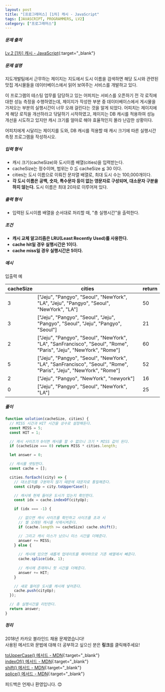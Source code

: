 ```yaml
---
layout: post
title: "[프로그래머스] [1차] 캐시 - JavaScript"
tags: [JAVASCRIPT, PROGRAMMERS, LV2]
category: ["프로그래머스"]
---
```


##### 문제 출처

[Lv.2 [1차] 캐시 - JavaScript](https://school.programmers.co.kr/learn/courses/30/lessons/17680?language=javascript){:target="\_blank"}

##### 문제 설명

지도개발팀에서 근무하는 제이지는 지도에서 도시 이름을 검색하면 해당 도시와 관련된 맛집 게시물들을 데이터베이스에서 읽어 보여주는 서비스를 개발하고 있다.

이 프로그램의 테스팅 업무를 담당하고 있는 어피치는 서비스를 오픈하기 전 각 로직에 대한 성능 측정을 수행하였는데, 제이지가 작성한 부분 중 데이터베이스에서 게시물을 가져오는 부분의 실행시간이 너무 오래 걸린다는 것을 알게 되었다.
어피치는 제이지에게 해당 로직을 개선하라고 닦달하기 시작하였고, 제이지는 DB 캐시를 적용하여 성능 개선을 시도하고 있지만 캐시 크기를 얼마로 해야 효율적인지 몰라 난감한 상황이다.

어피치에게 시달리는 제이지를 도와, DB 캐시를 적용할 때 캐시 크기에 따른 실행시간 측정 프로그램을 작성하시오.

##### 입력 형식

- 캐시 크기(cacheSize)와 도시이름 배열(cities)을 입력받는다.
- cacheSize는 정수이며, 범위는 0 ≦ cacheSize ≦ 30 이다.
- cities는 도시 이름으로 이뤄진 문자열 배열로, 최대 도시 수는 100,000개이다.
- **각 도시 이름은 공백, 숫자, 특수문자 등이 없는 영문자로 구성되며, 대소문자 구분을 하지 않는다.** 도시 이름은 최대 20자로 이루어져 있다.

##### 출력 형식

- 입력된 도시이름 배열을 순서대로 처리할 때, "총 실행시간"을 출력한다.

##### 조건

- **캐시 교체 알고리즘은 LRU(Least Recently Used)를 사용한다.**
- **cache hit일 경우 실행시간은 1이다.**
- **cache miss일 경우 실행시간은 5이다.**

##### 예시

입출력 예

| cacheSize | cities                                                                                                            | return |
| --------- | ----------------------------------------------------------------------------------------------------------------- | ------ |
| 3         | ["Jeju", "Pangyo", "Seoul", "NewYork", "LA", "Jeju", "Pangyo", "Seoul", "NewYork", "LA"]                          | 50     |
| 3         | ["Jeju", "Pangyo", "Seoul", "Jeju", "Pangyo", "Seoul", "Jeju", "Pangyo", "Seoul"]                                 | 21     |
| 2         | ["Jeju", "Pangyo", "Seoul", "NewYork", "LA", "SanFrancisco", "Seoul", "Rome", "Paris", "Jeju", "NewYork", "Rome"] | 60     |
| 5         | ["Jeju", "Pangyo", "Seoul", "NewYork", "LA", "SanFrancisco", "Seoul", "Rome", "Paris", "Jeju", "NewYork", "Rome"] | 52     |
| 2         | ["Jeju", "Pangyo", "NewYork", "newyork"]                                                                          | 16     |
| 0         | ["Jeju", "Pangyo", "Seoul", "NewYork", "LA"]                                                                      | 25     |

##### 풀이

```javascript
function solution(cacheSize, cities) {
  // MISS 시간과 HIT 시간을 상수로 설정해둔다.
  const MISS = 5;
  const HIT = 1;

  // 캐시 사이즈가 0이면 캐시를 할 수 없으니 크기 * MISS 값이 된다.
  if (cacheSize === 0) return MISS * cities.length;

  let answer = 0;

  // 캐시를 셋팅한다.
  const cache = [];

  cities.forEach((city) => {
    // 대소문자를 구분하지 않기 때문에 대문자로 통일해준다.
    const cityUp = city.toUpperCase();

    // 캐시에 현제 들어온 도시가 있는지 확인한다.
    const idx = cache.indexOf(cityUp);

    if (idx === -1) {

      // 없으면 캐시 사이즈를 확인하고 사이즈를 초과 시
      // 젤 오래된 캐시를 삭제시켜준다.
      if (cache.length >= cacheSize) cache.shift();

      // 그리고 캐시 미스가 났으니 미스 시간을 더해준다.
      answer += MISS;
    } else {
      
      // 캐시에 있으면 새롭게 업데이트를 해야하므로 기존 배열에서 빼준다.
      cache.splice(idx, 1);
      
      // 캐시에 존재하니 힛 시간을 더해준다.
      answer += HIT;
    }

    // 새로 들어온 도시를 캐시에 넣어준다.
    cache.push(cityUp);
  });

  // 총 실행시간을 리턴한다.
  return answer;
}
```

##### 정리

2018년 카카오 블라인드 채용 문제였습니다!<br/>
사용된 메서드와 문법에 대해 더 공부하고 싶으신 분은 **링크**를 클릭해주세요!

[toUpperCase() 메서드 - MDN](https://developer.mozilla.org/ko/docs/Web/JavaScript/Reference/Global_Objects/String/toUpperCase){:target="\_blank"}<br />
[indexOf() 메서드 - MDN](https://developer.mozilla.org/ko/docs/Web/JavaScript/Reference/Global_Objects/Array/indexOf){:target="\_blank"}<br />
[shift() 메서드 - MDN](https://developer.mozilla.org/ko/docs/Web/JavaScript/Reference/Global_Objects/Array/shift){:target="\_blank"}<br />
[splice() 메서드 - MDN](https://developer.mozilla.org/ko/docs/Web/JavaScript/Reference/Global_Objects/Array/splice){:target="\_blank"}<br />

피드백은 언제나 환영입니다. 😊

